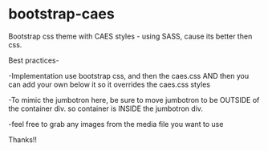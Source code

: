 bootstrap-caes
==============

Bootstrap css theme with CAES styles - using SASS, cause its better then css.


Best practices-

-Implementation
use bootstrap css, and then the caes.css AND then you can add your own below it so it overrides the caes.css styles

-To mimic the jumbotron here, be sure to move jumbotron to be OUTSIDE of the container div. so container is INSIDE the jumbotron div.

-feel free to grab any images from the media file you want to use

Thanks!!